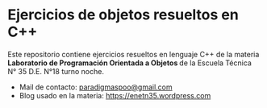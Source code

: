 # Ejercicios de objetos resueltos en C++
Este repositorio contiene ejercicios resueltos en lenguaje C++ de la materia <b>Laboratorio de Programación Orientada a Objetos </b> de la Escuela Técnica N° 35 D.E. N°18 turno noche.

* Mail de contacto: paradigmaspoo@gmail.com <br>
* Blog usado en la materia: https://enetn35.wordpress.com 
